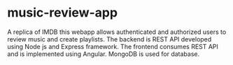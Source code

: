 # music-review-app
A replica of IMDB this webapp allows authenticated and authorized users to review music and create playlists. The backend is REST API developed using Node js and Express framework. The frontend consumes REST API and is implemented using Angular. MongoDB is used for database.
